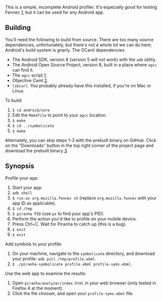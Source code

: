 This is a simple, incomplete Android profiler. It's especially good for testing
Fennec [1], but it can be used for any Android app.

Building
--------

You'll need the following to build from source. There are too many
source dependencies, unfortunately, but there's not a whole lot we can do here;
Android's build system is gnarly. The OCaml dependencies 

* The Android SDK, version 8 (version 5 will not work) with the `adb` utility.
* The Android Open Source Project, version 8, built in a place where `agcc` can
  find it.
* The `agcc` script [1].
* Objective Caml [2].
* `libcurl`. You probably already have this installed, if you're on Mac or
  Linux.

To build:

1. `$ cd android/core`
2. Edit the `Makefile` to point to your `agcc` location.
3. `$ make`
4. `$ cd ../symbolicate`
5. `$ make`

Alternately, you can skip steps 1-3 with the prebuilt binary on GitHub. Click
on the "Downloads" button in the top right corner of the project page and
download the prebuilt binary [3].

Synopsis
--------

Profile your app:

1. Start your app.
2. `adb shell`
3. `$ run-as org.mozilla.fennec sh` (replace `org.mozilla.fennec` with your app ID as applicable).
4. `$ cd /tmp`
5. `$ piranha PID` (use `ps` to find your app's PID).
6. Perform the action you'd like to profile on your mobile device.
7. Press Ctrl+C. Wait for Piranha to catch up (this is a bug).
8. `$ exit`
9. `$ exit`

Add symbols to your profile:

1. On your machine, navigate to the `symbolicate` directory, and download your
   profile: `adb pull /tmp/profile.ebml`.
2. `$ ./piranha-symbolicate profile.ebml profile-syms.ebml`.

Use the web app to examine the results:

1. Open `piranha/analyzer/index.html` in your web browser (only tested in
   Firefox 4 at the moment).
2. Click the file chooser, and open your `profile-syms.ebml` file.

[1]: http://www.mozilla.com/en-US/mobile/
[2]: http://caml.inria.fr/
[3]: https://github.com/pcwalton/piranha

